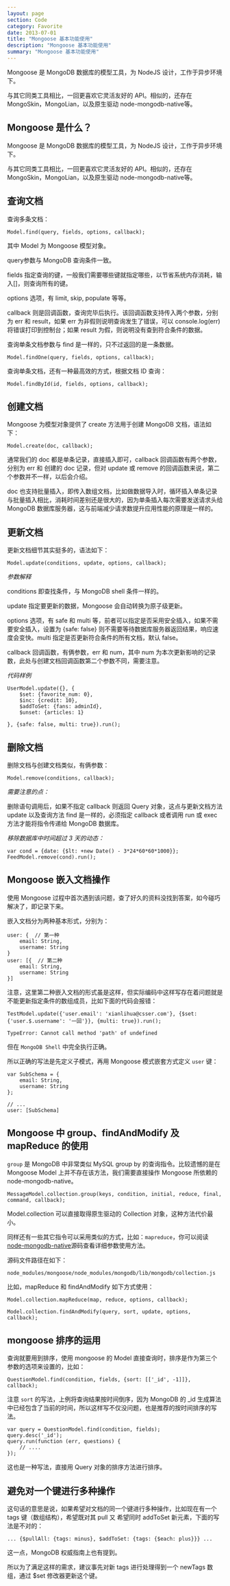 ```yaml
---
layout: page
section: Code
category: Favorite
date: 2013-07-01
title: "Mongoose 基本功能使用"
description: "Mongoose 基本功能使用"
summary: "Mongoose 基本功能使用"
---
```


Mongoose 是 MongoDB 数据库的模型工具，为 NodeJS 设计，工作于异步环境下。

与其它同类工具相比，一回更喜欢它灵活友好的 API。相似的，还存在MongoSkin，MongoLian，以及原生驱动 node-mongodb-native等。

Mongoose 是什么？
----------------

Mongoose 是 MongoDB 数据库的模型工具，为 NodeJS 设计，工作于异步环境下。

与其它同类工具相比，一回更喜欢它灵活友好的 API。相似的，还存在MongoSkin，MongoLian，以及原生驱动 node-mongodb-native等。

查询文档
--------

查询多条文档：

    Model.find(query, fields, options, callback);

其中 Model 为 Mongoose 模型对象。

query参数与 MongoDB 查询条件一致。

fields 指定查询的键，一般我们需要哪些键就指定哪些，以节省系统内存消耗，输入[]，则查询所有的键。

options 选项，有 limit, skip, populate 等等。

callback 则是回调函数，查询完毕后执行。该回调函数支持传入两个参数，分别为 err 和 result，如果 err 为非假则说明查询发生了错误，可以 console.log(err) 将错误打印到控制台；如果 result 为假，则说明没有查到符合条件的数据。

查询单条文档参数与 find 是一样的，只不过返回的是一条数据。

    Model.findOne(query, fields, options, callback);

查询单条文档，还有一种最高效的方式，根据文档 ID 查询：

    Model.findById(id, fields, options, callback);

创建文档
--------

Mongoose 为模型对象提供了 create 方法用于创建 MongoDB 文档，语法如下：

    Model.create(doc, callback);

通常我们的 doc 都是单条记录，直接插入即可，callback 回调函数有两个参数，分别为 err 和 创建的 doc 记录，但对 update 或 remove 的回调函数来说，第二个参数并不一样，以后会介绍。

doc 也支持批量插入，即传入数组文档，比如做数据导入时，循环插入单条记录与批量插入相比，消耗时间差别还是很大的，因为单条插入每次需要发送请求头给 MongoDB 数据库服务器，这与前端减少请求数提升应用性能的原理是一样的。

更新文档
--------

更新文档细节其实挺多的，语法如下：

    Model.update(conditions, update, options, callback);

*参数解释*

conditions 即查找条件，与 MongoDB shell 条件一样的。

update 指定要更新的数据，Mongoose 会自动转换为原子级更新。

options 选项，有 safe 和 multi 等，前者可以指定是否采用安全插入，如果不需要安全插入，设置为 {safe: false} 则不需要等待数据库服务器返回结果，响应速度会变快。multi 指定是否更新符合条件的所有文档，默认 false。

callback 回调函数，有俩参数，err 和 num，其中 num 为本次更新影响的记录数，此处与创建文档回调函数第二个参数不同，需要注意。

*代码样例*

    UserModel.update({}, {
        $set: {favorite_num: 0},
        $inc: {credit: 10},
        $addToSet: {fans: adminId},
        $unset: {articles: 1}

    }, {safe: false, multi: true}).run();

删除文档
--------

删除文档与创建文档类似，有俩参数：

    Model.remove(conditions, callback);

*需要注意的点：*

删除语句调用后，如果不指定 callback 则返回 Query 对象，这点与更新文档方法 update 以及查询方法 find 是一样的，必须指定 callback 或者调用 run 或 exec 方法才能将指令传递给 MongoDB 数据库。

*移除数据库中时间超过 3 天的动态：*

    var cond = {date: {$lt: +new Date() - 3*24*60*60*1000}};
    FeedModel.remove(cond).run();

Mongoose 嵌入文档操作
---------------------

使用 Mongoose 过程中首次遇到该问题，查了好久的资料没找到答案，如今碰巧解决了，即记录下来。

嵌入文档分为两种基本形式，分别为：

    user: {  // 第一种
        email: String,
        username: String
    }
    user: [{  // 第二种
        email: String,
        username: String
    }]

注意，这里第二种嵌入文档的形式虽是这样，但实际编码中这样写存在着问题就是不能更新指定条件的数组成员，比如下面的代码会报错：

    TestModel.update({'user.email': 'xianlihua@csser.com'}, {$set: {'user.$.username': '一回'}}, {multi: true}).run();

    TypeError: Cannot call method 'path' of undefined

但在 `MongoDB Shell` 中完全执行正确。

所以正确的写法是先定义子模式，再用 Mongoose 模式嵌套方式定义 `user` 键：

    var SubSchema = {
        email: String,
        username: String
    };

    // ...
    user: [SubSchema]

Mongoose 中 group、findAndModify 及 mapReduce 的使用
----------------------------------------------------

`group` 是 MongoDB 中非常类似 MySQL group by 的查询指令。比较遗憾的是在 Mongoose Model 上并不存在该方法，我们需要直接操作 Mongoose 所依赖的 node-mongodb-native。

    MessageModel.collection.group(keys, condition, initial, reduce, final, command, callback);

Model.collection 可以直接取得原生驱动的 Collection 对象，这种方法代价最小。

同样还有一些其它指令可以采用类似的方式，比如：`mapreduce`，你可以阅读[node-mongodb-native](https://github.com/christkv/node-mongodb-native/blob/master/lib/mongodb/collection.js)源码查看详细参数使用方法。

源码文件路径在如下：

    node_modules/mongoose/node_modules/mongodb/lib/mongodb/collection.js

比如，mapReduce 和 findAndModify 如下方式使用：

    Model.collection.mapReduce(map, reduce, options, callback);

    Model.collection.findAndModify(query, sort, update, options, callback);

mongoose 排序的运用
-------------------

查询就要用到排序，使用 mongoose 的 Model 直接查询时，排序是作为第三个参数的选项来设置的，比如：

    QuestionModel.find(condition, fields, {sort: [['_id', -1]]}, callback);

注意 `sort` 的写法，上例将查询结果按时间倒序，因为 MongoDB 的 \_id 生成算法中已经包含了当前的时间，所以这样写不仅没问题，也是推荐的按时间排序的写法。

    var query = QuestionModel.find(condition, fields);
    query.desc('_id');
    query.run(function (err, questions) {
        // ....
    });

这也是一种写法，直接用 Query 对象的排序方法进行排序。

避免对一个键进行多种操作
------------------------

这句话的意思是说，如果希望对文档的同一个键进行多种操作，比如现在有一个 tags 键（数组结构），希望既对其 pull 又 希望同时 addToSet 新元素，下面的写法是不对的：

    ... {$pullAll: {tags: minus}, $addToSet: {tags: {$each: plus}}} ...

这一点，MongoDB 权威指南上也有提到。

所以为了满足这样的需求，建议事先对新 tags 进行处理得到一个 newTags 数组，通过 \$set 修改器更新这个键。

